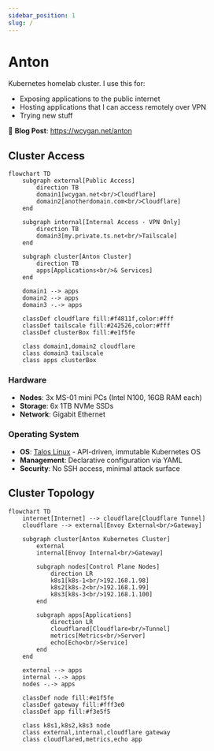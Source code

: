 ```yaml
---
sidebar_position: 1
slug: /
---
```


# Anton

Kubernetes homelab cluster. I use this for:

- Exposing applications to the public internet
- Hosting applications that I can access remotely over VPN
- Trying new stuff

🔗 **Blog Post**: https://wcygan.net/anton

## Cluster Access

```mermaid
flowchart TD
    subgraph external[Public Access]
        direction TB
        domain1[wcygan.net<br/>Cloudflare]
        domain2[anotherdomain.com<br/>Cloudflare]
    end

    subgraph internal[Internal Access - VPN Only]
        direction TB
        domain3[my.private.ts.net<br/>Tailscale]
    end

    subgraph cluster[Anton Cluster]
        direction TB
        apps[Applications<br/>& Services]
    end

    domain1 --> apps
    domain2 --> apps
    domain3 -.-> apps

    classDef cloudflare fill:#f4811f,color:#fff
    classDef tailscale fill:#242526,color:#fff
    classDef clusterBox fill:#e1f5fe

    class domain1,domain2 cloudflare
    class domain3 tailscale
    class apps clusterBox
```

### Hardware
- **Nodes**: 3x MS-01 mini PCs (Intel N100, 16GB RAM each)
- **Storage**: 6x 1TB NVMe SSDs
- **Network**: Gigabit Ethernet

### Operating System
- **OS**: [Talos Linux](https://www.talos.dev/) - API-driven, immutable Kubernetes OS
- **Management**: Declarative configuration via YAML
- **Security**: No SSH access, minimal attack surface

## Cluster Topology

```mermaid
flowchart TD
    internet[Internet] --> cloudflare[Cloudflare Tunnel]
    cloudflare --> external[Envoy External<br/>Gateway]

    subgraph cluster[Anton Kubernetes Cluster]
        external
        internal[Envoy Internal<br/>Gateway]

        subgraph nodes[Control Plane Nodes]
            direction LR
            k8s1[k8s-1<br/>192.168.1.98]
            k8s2[k8s-2<br/>192.168.1.99]
            k8s3[k8s-3<br/>192.168.1.100]
        end

        subgraph apps[Applications]
            direction LR
            cloudflared[Cloudflare<br/>Tunnel]
            metrics[Metrics<br/>Server]
            echo[Echo<br/>Service]
        end
    end

    external --> apps
    internal -.-> apps
    nodes -.-> apps

    classDef node fill:#e1f5fe
    classDef gateway fill:#fff3e0
    classDef app fill:#f3e5f5

    class k8s1,k8s2,k8s3 node
    class external,internal,cloudflare gateway
    class cloudflared,metrics,echo app
```